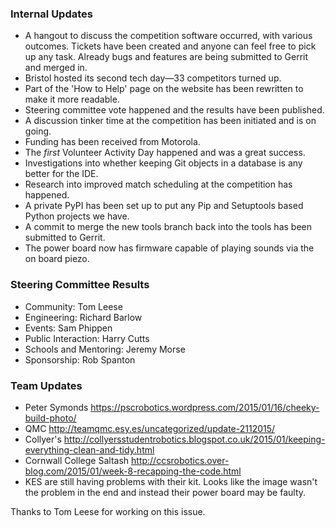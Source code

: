 ### Internal Updates

- A hangout to discuss the competition software occurred, with various outcomes. Tickets have been created and anyone can feel free to pick up any task. Already bugs and features are being submitted to Gerrit and merged in.
- Bristol hosted its second tech day—33 competitors turned up.
- Part of the 'How to Help' page on the website has been rewritten to make it more readable.
- Steering committee vote happened and the results have been published.
- A discussion tinker time at the competition has been initiated and is on going.
- Funding has been received from Motorola.
- The _first_ Volunteer Activity Day happened and was a great success.
- Investigations into whether keeping Git objects in a database is any better for the IDE.
- Research into improved match scheduling at the competition has happened.
- A private PyPI has been set up to put any Pip and Setuptools based Python projects we have.
- A commit to merge the new tools branch back into the tools has been submitted to Gerrit.
- The power board now has firmware capable of playing sounds via the on board piezo.

### Steering Committee Results

- Community: Tom Leese
- Engineering: Richard Barlow
- Events: Sam Phippen
- Public Interaction: Harry Cutts
- Schools and Mentoring: Jeremy Morse
- Sponsorship: Rob Spanton

### Team Updates

- Peter Symonds https://pscrobotics.wordpress.com/2015/01/16/cheeky-build-photo/
- QMC http://teamqmc.esy.es/uncategorized/update-2112015/
- Collyer's http://collyersstudentrobotics.blogspot.co.uk/2015/01/keeping-everything-clean-and-tidy.html
- Cornwall College Saltash http://ccsrobotics.over-blog.com/2015/01/week-8-recapping-the-code.html
- KES are still having problems with their kit. Looks like the image wasn't the problem in the end and instead their power board may be faulty.

Thanks to Tom Leese for working on this issue.
